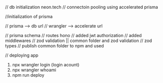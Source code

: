 // db initialization neon.tech
// connectoin pooling using accelerated prisma


//initialization of prisma


// prisma --> db url 
// wrangler --> accelerate url 

// prisma schema 
// routes hono 
// added jwt authorization 
// added middlewares
// zod validation || common folder and zod validation 
// zod types
// publish common folder to npm  and used


// deploying app    
1. npx wrangler login (login acount)
2. npx wrangler whoami
3. npm run deploy